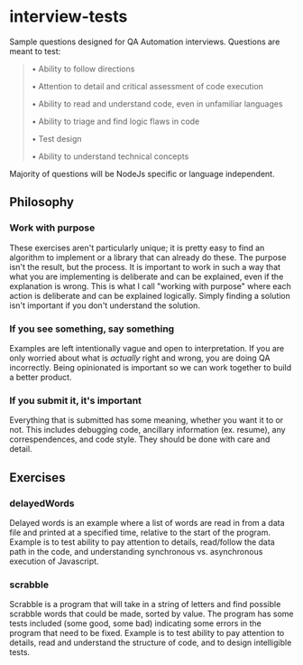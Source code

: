 # interview-tests
Sample questions designed for QA Automation interviews.  Questions are meant to test:
> • Ability to follow directions
>
> • Attention to detail and critical assessment of code execution
>
> • Ability to read and understand code, even in unfamiliar languages
>
> • Ability to triage and find logic flaws in code
>
> • Test design
>
> • Ability to understand technical concepts

Majority of questions will be NodeJs specific or language independent.

## Philosophy
### Work with purpose
These exercises aren't particularly unique; it is pretty easy to find an algorithm to implement or a library that can already do these.  The purpose isn't the result, but the process.  It is important to work in such a way that what you are implementing is deliberate and can be explained, even if the explanation is wrong.  This is what I call "working with purpose" where each action is deliberate and can be explained logically.  Simply finding a solution isn't important if you don't understand the solution.

### If you see something, say something
Examples are left intentionally vague and open to interpretation.  If you are only worried about what is _actually_ right and wrong, you are doing QA incorrectly.  Being opinionated is important so we can work together to build a better product.

### If you submit it, it's important
Everything that is submitted has some meaning, whether you want it to or not.  This includes debugging code, ancillary information (ex. resume), any correspendences, and code style.  They should be done with care and detail.

## Exercises
### delayedWords
Delayed words is an example where a list of words are read in from a data file and printed at a specified time, relative to the start of the program.  Example is to test ability to pay attention to details, read/follow the data path in the code, and understanding synchronous vs. asynchronous execution of Javascript.

### scrabble
Scrabble is a program that will take in a string of letters and find possible scrabble words that could be made, sorted by value.  The program has some tests included (some good, some bad) indicating some errors in the program that need to be fixed.  Example is to test ability to pay attention to details, read and understand the structure of code, and to design intelligible tests.
